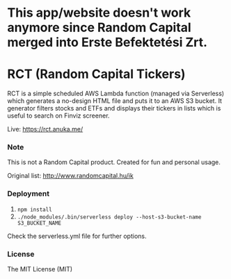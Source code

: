 # This app/website doesn't work anymore since Random Capital merged into Erste Befektetési Zrt.

# RCT (Random Capital Tickers)
RCT is a simple scheduled AWS Lambda function (managed via Serverless) which generates a no-design HTML file and puts it to an AWS S3 bucket.
It generator filters stocks and ETFs and displays their tickers in lists which is useful to search on Finviz screener.

Live: https://rct.anuka.me/

### Note
This is not a Random Capital product. Created for fun and personal usage.

Original list: http://www.randomcapital.hu/ik

### Deployment
1. ```npm install```
2. ```./node_modules/.bin/serverless deploy --host-s3-bucket-name S3_BUCKET_NAME```

Check the serverless.yml file for further options.

### License
The MIT License (MIT)
